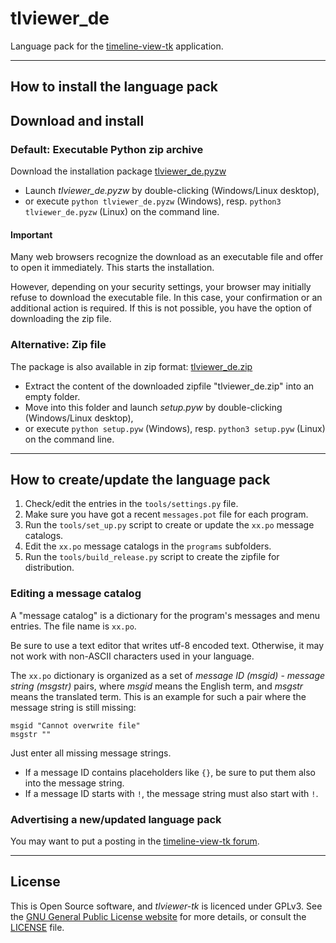 # tlviewer_de

Language pack for the [timeline-view-tk](https://github.com/peter88213/timeline-view-tk) application.

---

## How to install the language pack

## Download and install

### Default: Executable Python zip archive

Download the installation package [tlviewer_de.pyzw](https://github.com/peter88213/tlviewer_de/raw/main/tlviewer_de.pyzw)

- Launch *tlviewer_de.pyzw* by double-clicking (Windows/Linux desktop),
- or execute `python tlviewer_de.pyzw` (Windows), resp. `python3 tlviewer_de.pyzw` (Linux) on the command line.

#### Important

Many web browsers recognize the download as an executable file and offer to open it immediately. 
This starts the installation.

However, depending on your security settings, your browser may 
initially  refuse  to download the executable file. 
In this case, your confirmation or an additional action is required. 
If this is not possible, you have the option of downloading 
the zip file. 


### Alternative: Zip file

The package is also available in zip format: [tlviewer_de.zip](https://github.com/peter88213/tlviewer_de/raw/main/tlviewer_de.zip)

- Extract the content of the downloaded zipfile "tlviewer_de.zip" into an empty folder.
- Move into this folder and launch *setup.pyw* by double-clicking (Windows/Linux desktop), 
- or execute `python setup.pyw` (Windows), resp. `python3 setup.pyw` (Linux) on the command line.

---

## How to create/update the language pack

1. Check/edit the entries in the `tools/settings.py` file.
1. Make sure you have got a recent `messages.pot` file for each program.
2. Run the `tools/set_up.py` script to create or update the `xx.po` message catalogs.
3. Edit the `xx.po` message catalogs in the `programs` subfolders.
4. Run the `tools/build_release.py` script to create the zipfile for distribution.


### Editing a message catalog

A "message catalog" is a dictionary for the program's messages and menu entries. The file name is `xx.po`.

Be sure to use a text editor that writes utf-8 encoded text. Otherwise, it may not work with non-ASCII characters used in your language.

The  `xx.po` dictionary is organized as a set of *message ID (msgid)* - *message string (msgstr)* pairs, where *msgid* means the English term, and *msgstr* means the translated term. This is an example for such a pair where the message string is still missing:

```
msgid "Cannot overwrite file"
msgstr ""
```

Just enter all missing message strings. 
- If a message ID contains placeholders like `{}`, be sure to put them also into the message string.  
- If a message ID starts with `!`, the message string must also start with `!`. 


### Advertising a new/updated language pack

You may want to put a posting in the [timeline-view-tk forum](https://github.com/peter88213/timeline-view-tk/discussions).

---

## License

This is Open Source software, and *tlviewer-tk* is licenced under GPLv3. See the
[GNU General Public License website](https://www.gnu.org/licenses/gpl-3.0.en.html) for more
details, or consult the [LICENSE](https://github.com/peter88213/nv_progress/blob/main/LICENSE) file.

